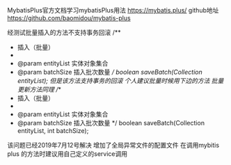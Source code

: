 MybatisPlus官方文档学习mybatisPlus用法
https://mybatis.plus/
github地址
https://github.com/baomidou/mybatis-plus

经测试批量插入的方法不支持事务回滚
/**
 * 插入（批量）
 *
 * @param entityList 实体对象集合
 * @param batchSize  插入批次数量
 */
boolean saveBatch(Collection<T> entityList);
但是该方法支持事务的回滚 个人建议批量时候用下边的方法  批量更新方法同理
/**
 * 插入（批量）
 * 
 * @param entityList 实体对象集合
 * @param batchSize  插入批次数量
 */
boolean saveBatch(Collection<T> entityList, int batchSize);

该问题已经2019年7月12号解决
增加了全局异常文件的配置文件
在调用mybitis plus 的方法时建议用自己定义的service调用